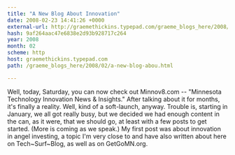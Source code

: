 ```yaml
---
title: "A New Blog About Innovation"
date: 2008-02-23 14:41:26 +0000
external-url: http://graemethickins.typepad.com/graeme_blogs_here/2008/02/a-new-blog-abou.html
hash: 9af264aac47e6838e2d93b928717c264
year: 2008
month: 02
scheme: http
host: graemethickins.typepad.com
path: /graeme_blogs_here/2008/02/a-new-blog-abou.html

---
```


Well, today, Saturday, you can now check out Minnov8.com -- "Minnesota Technology Innovation News & Insights." After talking about it for months, it's finally a reality. Well, kind of a soft-launch, anyway. Trouble is, starting in January, we all got really busy, but we decided we had enough content in the can, as it were, that we should go, at least with a few posts to get started. (More is coming as we speak.) My first post was about innovation in angel investing, a topic I'm very close to and have also written about here on Tech~Surf~Blog, as well as on GetGoMN.org.
